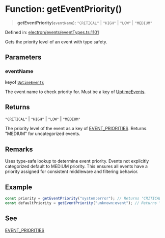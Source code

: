 # Function: getEventPriority()

> **getEventPriority**(`eventName`): `"CRITICAL"` \| `"HIGH"` \| `"LOW"` \| `"MEDIUM"`

Defined in: [electron/events/eventTypes.ts:1101](https://github.com/Nick2bad4u/Uptime-Watcher/blob/main/electron/events/eventTypes.ts#L1101)

Gets the priority level of an event with type safety.

## Parameters

### eventName

keyof [`UptimeEvents`](../interfaces/UptimeEvents.md)

The event name to check priority for. Must be a key of
  [UptimeEvents](../interfaces/UptimeEvents.md).

## Returns

`"CRITICAL"` \| `"HIGH"` \| `"LOW"` \| `"MEDIUM"`

The priority level of the event as a key of [EVENT\_PRIORITIES](../variables/EVENT_PRIORITIES.md).
  Returns "MEDIUM" for uncategorized events.

## Remarks

Uses type-safe lookup to determine event priority. Events not explicitly
categorized default to MEDIUM priority. This ensures all events have a
priority assigned for consistent middleware and filtering behavior.

## Example

```typescript
const priority = getEventPriority("system:error"); // Returns "CRITICAL"
const defaultPriority = getEventPriority("unknown:event"); // Returns "MEDIUM"
```

## See

[EVENT\_PRIORITIES](../variables/EVENT_PRIORITIES.md)
